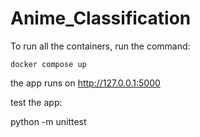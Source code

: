 # Anime_Classification

To run all the containers, run the command:

    docker compose up

the app runs on http://127.0.0.1:5000

test the app:

python -m unittest 
